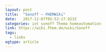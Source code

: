 ```yaml
---
layout: post 
title:  "Sonoff – FHEMWiki" 
date:   2017-12-07T05:52:17.923Z 
categories: iot sonoff Thema homeautomation
link: https://wiki.fhem.de/wiki/Sonoff 
tags:
  - links
ogtype: article 
---
```


